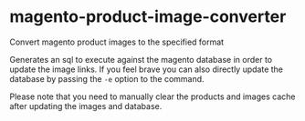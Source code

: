 # magento-product-image-converter

Convert magento product images to the specified format

Generates an sql to execute against the magento database in order to update the image links. If you feel brave you can also directly update the database by passing the `-e` option to the command.

Please note that you need to manually clear the products and images cache after updating the images and database.
